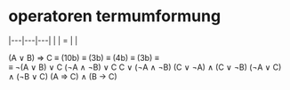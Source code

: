 # operatoren termumformung
|---|---|---|
| | = | |

(A ∨ B) ⇒ C
≡
(10b)
≡
(3b)
≡
(4b)
≡
(3b)
≡   
≡
¬(A ∨ B) ∨ C
(¬A ∧ ¬B) ∨ C
C ∨ (¬A ∧ ¬B)
(C ∨ ¬A) ∧ (C ∨ ¬B)
(¬A ∨ C) ∧ (¬B ∨ C)
(A ⇒ C) ∧ (B → C)